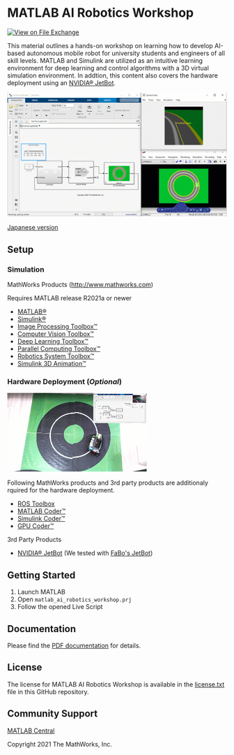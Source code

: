 # MATLAB AI Robotics Workshop

[![View <MATLAB AI Robotics Workshop> on File Exchange](https://www.mathworks.com/matlabcentral/images/matlab-file-exchange.svg)](https://www.mathworks.com/matlabcentral/fileexchange/####-file-exchange-title)  

This material outlines a hands-on workshop on learning how to develop AI-based autonomous mobile robot for university students and engineers of all skill levels. MATLAB and Simulink are utilized as an intuitive learning environment for deep learning and control algorithms with a 3D virtual simulation environment. In addtion, this content also covers the hardware deployment using an [NVIDIA&reg; JetBot](https://jetbot.org/).

![MATLAB AI robotics workshop demo video](doc/matlab_ai_robotics_workshop.gif)

[Japanese version](README_JP.md)

## Setup 
### Simulation

MathWorks Products (http://www.mathworks.com)

Requires MATLAB release R2021a or newer
- [MATLAB&reg;](https://www.mathworks.com/products/matlab.html)
- [Simulink&reg;](https://www.mathworks.com/products/simulink.html)
- [Image Processing Toolbox&trade;](https://www.mathworks.com/products/image.html)
- [Computer Vision Toolbox&trade;](https://www.mathworks.com/products/computer-vision.html)
- [Deep Learning Toolbox&trade;](https://www.mathworks.com/products/deep-learning.html)
- [Parallel Computing Toolbox&trade;](https://www.mathworks.com/products/parallel-computing.html)
- [Robotics System Toolbox&trade;](https://www.mathworks.com/products/robotics.html)
- [Simulink 3D Animation&trade;](https://www.mathworks.com/products/3d-animation.html)

### Hardware Deployment (*Optional*)

![NVIDIA JetBot hardware deployment video](doc/matlab_ai_robotics_workshop_hardware.gif)

Following MathWorks products and 3rd party products are additionaly rquired for the hardware deployment.

- [ROS Toolbox](https://www.mathworks.com/products/ros.html)
- [MATLAB Coder&trade;](https://www.mathworks.com/products/matlab-coder.html)
- [Simulink Coder&trade;](https://www.mathworks.com/products/simulink-coder.html)
- [GPU Coder&trade;](https://www.mathworks.com/products/gpu-coder.html)

3rd Party Products

- [NVIDIA&reg; JetBot](https://jetbot.org/) (We tested with [FaBo's JetBot](https://www.fabo.store/collections/jetbot/products/jetbot-kit))

## Getting Started 

1. Launch MATLAB
2. Open `matlab_ai_robotics_workshop.prj`
3. Follow the opened Live Script

## Documentation

Please find the [PDF documentation](doc/AI_Robotics_Workshop.pdf) for details.

## License
The license for MATLAB AI Robotics Workshop is available in the [license.txt](license.txt) file in this GitHub repository.

## Community Support
[MATLAB Central](https://www.mathworks.com/matlabcentral)

Copyright 2021 The MathWorks, Inc.
